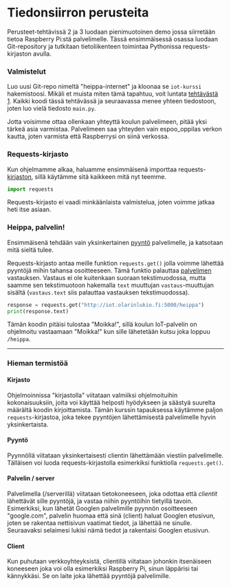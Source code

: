 # Tiedonsiirron perusteita
Perusteet-tehtävissä 2 ja 3 luodaan pienimuotoinen demo jossa
siirretään tietoa Raspberry Pi:stä palvelimelle. Tässä ensimmäisessä
osassa luodaan Git-repository ja tutkitaan tietoliikenteen toimintaa
Pythonissa requests-kirjaston avulla.

### Valmistelut
Luo uusi Git-repo nimeltä "heippa-internet" ja kloonaa se `iot-kurssi`
hakemistoosi. Mikäli et muista miten tämä tapahtuu, voit luntata
[tehtävästä 1](../perusteet-01/). Kaikki koodi tässä tehtävässä ja
seuraavassa menee yhteen tiedostoon, joten luo vielä tiedosto
`main.py`.

Jotta voisimme ottaa ollenkaan yhteyttä koulun palvelimeen, pitää yksi
tärkeä asia varmistaa. Palvelimeen saa yhteyden vain espoo_oppilas
verkon kautta, joten varmista että Raspberrysi on siinä verkossa.

### Requests-kirjasto
Kun ohjelmamme alkaa, haluamme ensimmäisenä importtaa
requests-[kirjaston](#kirjasto), sillä käytämme sitä kaikkeen mitä nyt teemme.

```python
import requests
```

Requests-kirjasto ei vaadi minkäänlaista valmistelua, joten voimme
jatkaa heti itse asiaan.

### Heippa, palvelin!
Ensimmäisenä tehdään vain yksinkertainen [pyyntö](#request) palvelimelle, ja
katsotaan mitä sieltä tulee.

Requests-kirjasto antaa meille funktion `requests.get()` jolla voimme
lähettää pyyntöjä mihin tahansa osoitteeseen. Tämä funktio palauttaa
[palvelimen](#server) vastauksen. Vastaus ei ole kuitenkaan suoraan
tekstimuodossa, mutta saamme sen tekstimuotoon hakemalla `text`
muuttujan `vastaus`-muuttujan sisältä (`vastaus.text` siis palauttaa
vastauksen tekstimuodossa).

```python
response = requests.get("http://iot.olarinlukio.fi:5000/heippa")
print(response.text)
```

Tämän koodin pitäisi tulostaa "Moikka!", sillä koulun IoT-palvelin on
ohjelmoitu vastaamaan "Moikka!" kun sille lähetetään kutsu joka loppuu
`/heippa`.

---
### Hieman termistöä
#### <a name="kirjasto"></a>Kirjasto
Ohjelmoinnissa "kirjastolla" viitataan valmiiksi ohjelmoituihin
kokonaisuuksiin, joita voi käyttää helposti hyödykseen ja säästyä
suurelta määrältä koodin kirjoittamista. Tämän kurssin tapauksessa
käytämme paljon `requests`-kirjastoa, joka tekee pyyntöjen
lähettämisestä palvelimelle hyvin yksinkertaista.

#### <a name="request"></a>Pyyntö
Pyynnöllä viitataan yksinkertaisesti clientin lähettämään viestiin
palvelimelle. Tälläisen voi luoda requests-kirjastolla esimerkiksi
funktiolla `requests.get()`.

#### <a name="server"></a>Palvelin / server
Palvelimella (/serverillä) viitataan tietokoneeseen, joka odottaa että
*clientit* lähettävät sille pyyntöjä, ja vastaa niihin pyyntöihin
tietyillä tavoin. Esimerkiksi, kun lähetät Googlen palvelimille
pyynnön osoitteeseen "google.com", palvelin huomaa että sinä (client)
haluat Googlen etusivun, joten se rakentaa nettisivun vaatimat tiedot,
ja lähettää ne sinulle. Seuraavaksi selaimesi lukisi nämä tiedot ja
rakentaisi Googlen etusivun.

#### <a name="client"></a>Client
Kun puhutaan verkkoyhteyksistä, clientillä viitataan johonkin
itsenäiseen koneeseen joka voi olla esimerkiksi Raspberry Pi, sinun
läppärisi tai kännykkäsi. Se on laite joka lähettää pyyntöjä
palvelimille.
